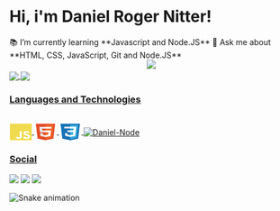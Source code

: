 <h1> Hi, i'm Daniel Roger Nitter!</h1>
📚 I’m currently learning **Javascript and Node.JS**
💬 Ask me about **HTML, CSS, JavaScript, Git and Node.JS**
<div align="center">
<img src="https://c.tenor.com/d5Y4XuC2HF4AAAAC/itachi-naruti.gif" width="500px" />
</div>

  <a href="https://github.com/nitter1">
  <img align="center" height="150em" src="https://github-readme-stats.vercel.app/api?username=nitter1&show_icons=true&theme=dark&include_all_commits=true&count_private=true"/>
  <img align="center" height="150em" src="https://github-readme-stats.vercel.app/api/top-langs/?username=nitter1&layout=compact&langs_count=7&theme=dark"/>
</div>
<h3>Languages and Technologies</h3>
<div style="display: inline_block"><br>
  <img align="center" alt="Rafa-Js" height="30" width="40" src="https://raw.githubusercontent.com/devicons/devicon/master/icons/javascript/javascript-plain.svg">
  <img align="center" alt="Daniel-HTML" height="30" width="40" src="https://raw.githubusercontent.com/devicons/devicon/master/icons/html5/html5-original.svg">
  <img align="center" alt="Daniel-CSS" height="30" width="40" src="https://raw.githubusercontent.com/devicons/devicon/master/icons/css3/css3-original.svg">
  <img align="center" alt="Daniel-Node" height="30" width="40" src="https://cdn.jsdelivr.net/gh/devicons/devicon/icons/nodejs/nodejs-original.svg">
  
  <h3>Social</h3>
<div> 
  <a href="https://instagram.com/danirns1" target="_blank"><img src="https://img.shields.io/badge/-Instagram-%23E4405F?style=for-the-badge&logo=instagram&logoColor=white" target="_blank"></a>
  <a href = "mailto:danielroger2001@gmail.com"><img src="https://img.shields.io/badge/Gmail-D14836?style=for-the-badge&logo=gmail&logoColor=white" target="_blank"></a>
  <a href="https://www.linkedin.com/in/danirns1" target="_blank"><img src="https://img.shields.io/badge/-LinkedIn-%230077B5?style=for-the-badge&logo=linkedin&logoColor=white" target="_blank"></a> 
 
  ![Snake animation](https://github.com/nitter1/nitter1/blob/output/github-contribution-grid-snake.svg)
 
</div>
